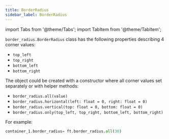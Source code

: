 ```yaml
---
title: BorderRadius
sidebar_label: BorderRadius
---
```

import Tabs from '@theme/Tabs';
import TabItem from '@theme/TabItem';

`border_radius.BorderRadius` class has the following properties describing 4 corner values:
* `top_left`
* `top_right`
* `bottom_left`
* `bottom_right`

The object could be created with a constructor where all corner values set separately or with helper methods:

* `border_radius.all(value)`
* `border_radius.horizontal(left: float = 0, right: float = 0)`
* `border_radius.vertical(top: float = 0, bottom: float = 0)`
* `border_radius.only(top_left, top_right, bottom_left, bottom_right)`

For example:

```python
container_1.border_radius= ft.border_radius.all(30)
```